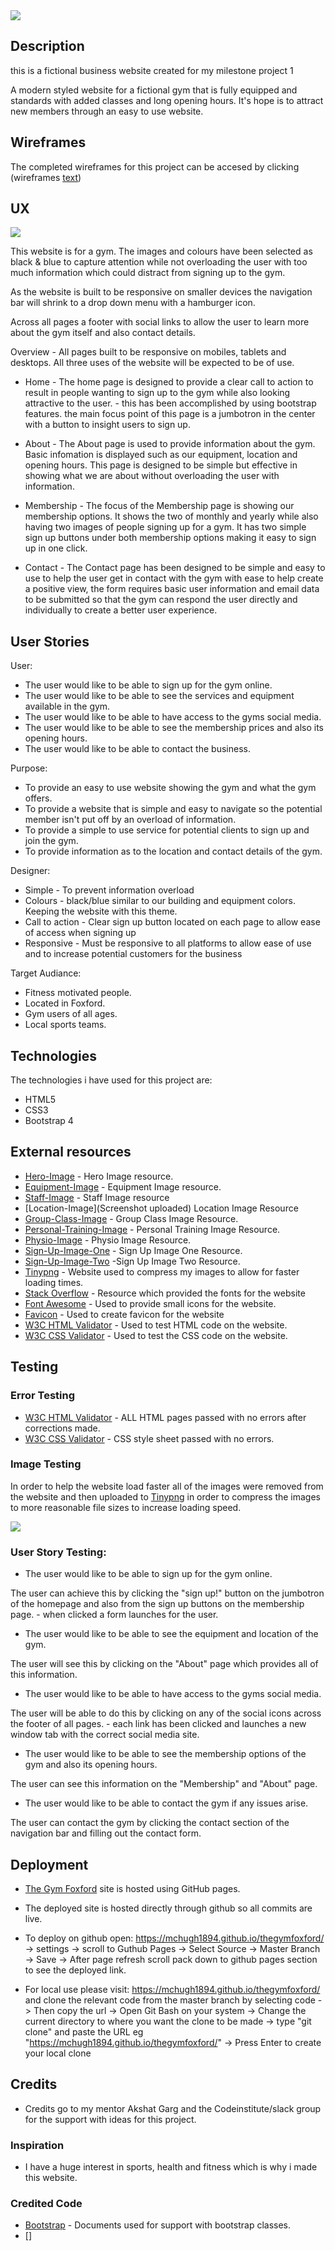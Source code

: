 <img src="assets/images/readme-images/homepage-logo.png">

## Description

this is a fictional business website created for my milestone project 1

A modern styled website for a fictional gym that is fully equipped and standards with added classes and long opening hours. It's hope is to attract new members through an easy to use website.

## Wireframes
The completed wireframes for this project can be accesed by clicking (wireframes [text](https://link))

## UX
<img src="assets/images/readme-images/ux-image.png">

This website is for a gym. The images and colours have been selected as black & blue to capture attention while not overloading the user with too much information which could distract from signing up to the gym.

As the website is built to be responsive on smaller devices the navigation bar will shrink to a drop down menu with a hamburger icon.

Across all pages a footer with social links to allow the user to learn more about the gym itself and also contact details.

Overview - All pages built to be responsive on mobiles, tablets and desktops. All three uses of the website will be expected to be of use.

* Home - The home page is designed to provide a clear call to action to result in people wanting to sign up to the gym while also looking attractive to the user. - this has been accomplished by using bootstrap features. the main focus point of this page is a jumbotron in the center with a button to insight users to sign up. 

* About - The About page is used to provide information about the gym. Basic infomation is displayed such as our equipment, location and opening hours. This page is designed to be simple but effective in showing what we are about without overloading the user with information.

* Membership - The focus of the Membership page is showing our membership options. It shows the two of monthly and yearly while also having two images of people signing up for a gym. It has two simple sign up buttons under both membership options making it easy to sign up in one click.

* Contact - The Contact page has been designed to be simple and easy to use to help the user get in contact with the gym with ease to help create a positive view, the form requires basic user information and email data to be submitted so that the gym can respond the user directly and individually to create a better user experience.

## User Stories
User:

* The user would like to be able to sign up for the gym online.
* The user would like to be able to see the services and equipment available in the gym.
* The user would like to be able to have access to the gyms social media.
* The user would like to be able to see the membership prices and also its opening hours.
* The user would like to be able to contact the business.

Purpose:

* To provide an easy to use website showing the gym and what the gym offers.
* To provide a website that is simple and easy to navigate so the potential member isn't put off by an overload of information.
* To provide a simple to use service for potential clients to sign up and join the gym.
* To provide information as to the location and contact details of the gym.

Designer:

* Simple - To prevent information overload
* Colours - black/blue similar to our building and equipment colors. Keeping the website with this theme.
* Call to action - Clear sign up button located on each page to allow ease of access when signing up
* Responsive - Must be responsive to all platforms to allow ease of use and to increase potential customers for the business

 Target Audiance:

* Fitness motivated people.
* Located in Foxford.
* Gym users of all ages.
* Local sports teams.

 ## Technologies
The technologies i have used for this project are:

* HTML5
* CSS3
* Bootstrap 4

## External resources

* [Hero-Image](https://www.sportirelandcampus.ie/facilities/national-indoor-arena-private-gym) - Hero Image resource.
* [Equipment-Image](https://www.sportsjoe.ie/world-of-sport/6-best-pieces-gym-equipment-according-fitness-pros-203880) - Equipment Image resource. 
* [Staff-Image](https://media.istockphoto.com/photos/gym-registration-picture-id1014073852?k=6&m=1014073852&s=612x612&w=0&h=1mqOjmqCGXB-tazZCI5U5H7kBVJ9nP--caKW2JLhCHI=) - Staff Image resource
* [Location-Image](Screenshot uploaded) Location Image Resource
* [Group-Class-Image](https://www.pinterest.ie/pin/779333910505040746/) - Group Class Image Resource.
* [Personal-Training-Image](https://1-life.ca/personal-training-nutrition/) - Personal Training Image Resource.
* [Physio-Image](https://nextlevelphysiotherapy.com/) - Physio Image Resource.
* [Sign-Up-Image-One](https://blogs.canterbury.ac.nz/insiders/2020/02/11/reccentre-membership-renewals-for-2020/) - Sign Up Image One Resource.
* [Sign-Up-Image-Two](https://media.istockphoto.com/photos/gym-registration-picture-id1014073852?k=6&m=1014073852&s=612x612&w=0&h=1mqOjmqCGXB-tazZCI5U5H7kBVJ9nP--caKW2JLhCHI=) -Sign Up Image Two Resource.
* [Tinypng](http://https://tinypng.com/) - Website used to compress my images to allow for faster loading times. 
* [Stack Overflow](https://fonts.google.com/) - Resource which provided the fonts for the website
* [Font Awesome](https://fontawesome.com/) - Used to provide small icons for the website.
* [Favicon](https://favicon.io/) - Used to create favicon for the website
* [W3C HTML Validator](https://validator.w3.org/) - Used to test HTML code on the website.
* [W3C CSS Validator](https://jigsaw.w3.org/css-validator/) - Used to test the CSS code on the website.

## Testing

### Error Testing

* [W3C HTML Validator](https://validator.w3.org/) - ALL HTML pages passed with no errors after corrections made.
* [W3C CSS Validator](https://jigsaw.w3.org/css-validator/) - CSS style sheet passed with no errors.

### Image Testing

In order to help the website load faster all of the images were removed from the website and then uploaded to [Tinypng](http://https://tinypng.com/) in order to compress the images to more reasonable file sizes to increase loading speed.

<img src="assets/images/readme-images/tinypngscreenshot.png">

### User Story Testing:

* The user would like to be able to sign up for the gym online.

The user can achieve this by clicking the "sign up!" button on the jumbotron of the homepage and also from the sign up buttons on the membership page. - when clicked a form launches for the user.

* The user would like to be able to see the equipment and location of the gym.

The user will see this by clicking on the "About" page which provides all of this information.

* The user would like to be able to have access to the gyms social media. 

The user will be able to do this by clicking on any of the social icons across the footer of all pages. - each link has been clicked and launches a new window tab with the correct social media site.

* The user would like to be able to see the membership options of the gym and also its opening hours.

The user can see this information on the "Membership" and "About" page.

* The user would like to be able to contact the gym if any issues arise.

The user can contact the gym by clicking the contact section of the navigation bar and filling out the contact form.

## Deployment

* [The Gym Foxford](https://mchugh1894.github.io/thegymfoxford/) site is hosted using GitHub pages.

* The deployed site is hosted directly through github so all commits are live.

* To deploy on github open: https://mchugh1894.github.io/thegymfoxford/ -> settings -> scroll to Guthub Pages -> Select Source -> Master Branch -> Save -> After page refresh scroll pack down to github pages section to see the deployed link.

* For local use please visit: https://mchugh1894.github.io/thegymfoxford/ and clone the relevant code from the master branch by selecting code -> Then copy the url -> Open Git Bash on your system -> Change the current directory to where you want the clone to be made -> type "git clone" and paste the URL eg "https://mchugh1894.github.io/thegymfoxford/" -> Press Enter to create your local clone

## Credits

* Credits go to my mentor Akshat Garg and the Codeinstitute/slack group for the support with ideas for this project.

### Inspiration
* I have a huge interest in sports, health and fitness which is why i made this website.

### Credited Code  
* [Bootstrap](https://getbootstrap.com/) - Documents used for support with bootstrap classes.
* []